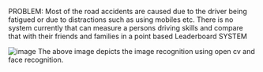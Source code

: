 PROBLEM:
Most of the road accidents are caused due to the driver being fatigued or due to distractions such as using mobiles etc.
There is no system currently that can measure a persons driving skills and compare that with their friends and families in a point based Leaderboard SYSTEM

![image](https://user-images.githubusercontent.com/77984691/201509787-8e2b90c1-41e3-4f8f-9724-59ed9d8aafb1.png)
 The above image depicts the image recognition using open cv and face recognition.
 
 
